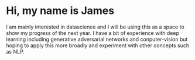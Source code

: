 # Hi, my name is James
<p>I am mainly interested in datascience and I will be using this as a space to show my progress of the next year. I have a bit of experience with deep learning including generative adversarial networks and conputer-vision but hoping to apply this more broadly and experiment with other concepts such as NLP. </p> 

